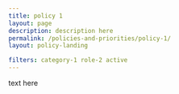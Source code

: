 ```yaml
---
title: policy 1
layout: page
description: description here
permalink: /policies-and-priorities/policy-1/
layout: policy-landing

filters: category-1 role-2 active
---
```

text here
